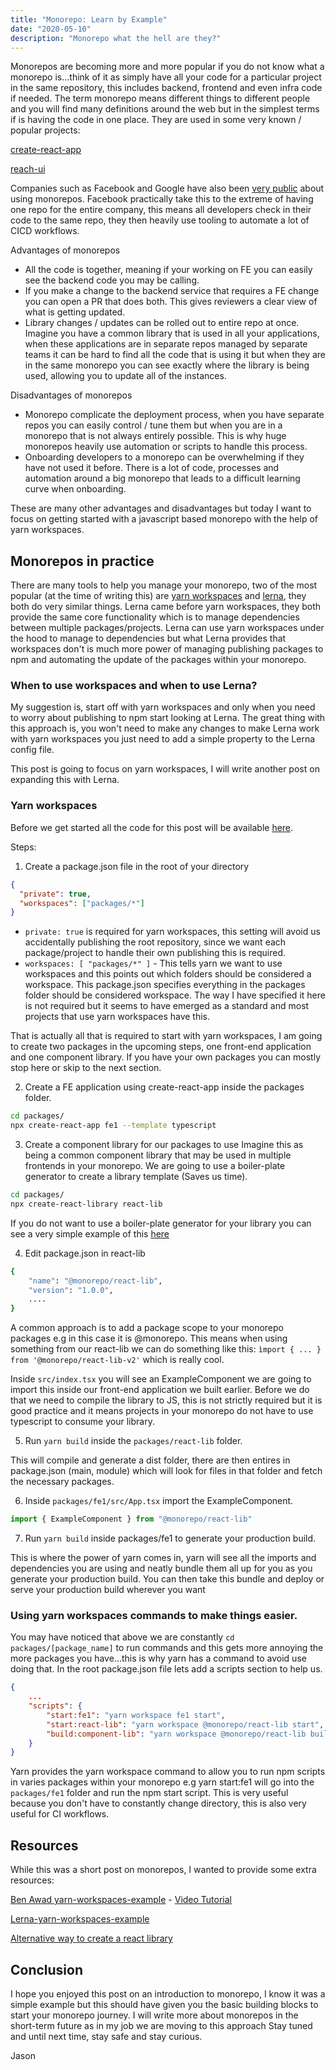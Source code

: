 ```yaml
---
title: "Monorepo: Learn by Example"
date: "2020-05-10"
description: "Monorepo what the hell are they?"
---
```


Monorepos are becoming more and more popular if you do not know what a monorepo is...think of it as simply have all your code for a particular project in the same repository, this includes backend, frontend and even infra code if needed. The term monorepo means different things to different people and you will find many definitions around the web but in the simplest terms if is having the code in one place. They are used in some very known / popular projects:

[create-react-app](https://github.com/facebook/create-react-app)

[reach-ui](https://github.com/reach/reach-ui)

Companies such as Facebook and Google have also been [very public](https://medium.com/@maoberlehner/monorepos-in-the-wild-33c6eb246cb9) about using monorepos. Facebook practically take this to the extreme of having one repo for the entire company, this means all developers check in their code to the same repo, they then heavily use tooling to automate a lot of CICD workflows.

Advantages of monorepos

- All the code is together, meaning if your working on FE you can easily see the backend code you may be calling.
- If you make a change to the backend service that requires a FE change you can open a PR that does both. This gives reviewers a clear view of what is getting updated.
- Library changes / updates can be rolled out to entire repo at once. Imagine you have a common library that is used in all your applications, when these applications are in separate repos managed by separate teams it can be hard to find all the code that is using it but when they are in the same monorepo you can see exactly where the library is being used, allowing you to update all of the instances.

Disadvantages of monorepos

- Monorepo complicate the deployment process, when you have separate repos you can easily control / tune them but when you are in a monorepo that is not always entirely possible. This is why huge monorepos heavily use automation or scripts to handle this process.
- Onboarding developers to a monorepo can be overwhelming if they have not used it before. There is a lot of code, processes and automation around a big monorepo that leads to a difficult learning curve when onboarding.

These are many other advantages and disadvantages but today I want to focus on getting started with a javascript based monorepo with the help of yarn workspaces.

## Monorepos in practice

There are many tools to help you manage your monorepo, two of the most popular (at the time of writing this) are [yarn workspaces](https://classic.yarnpkg.com/en/docs/workspaces/) and [lerna](https://github.com/lerna/lerna), they both do very similar things. Lerna came before yarn workspaces, they both provide the same core functionality which is to manage dependencies between multiple packages/projects. Lerna can use yarn workspaces under the hood to manage to dependencies but what Lerna provides that workspaces don't is much more power of managing publishing packages to npm and automating the update of the packages within your monorepo.

### When to use workspaces and when to use Lerna?

My suggestion is, start off with yarn workspaces and only when you need to worry about publishing to npm start looking at Lerna. The great thing with this approach is, you won't need to make any changes to make Lerna work with yarn workspaces you just need to add a simple property to the Lerna config file.

This post is going to focus on yarn workspaces, I will write another post on expanding this with Lerna.

### Yarn workspaces

Before we get started all the code for this post will be available [here](https://github.com/jaslloyd/monorepo).

Steps:

1. Create a package.json file in the root of your directory

```json
{
  "private": true,
  "workspaces": ["packages/*"]
}
```

- `private: true` is required for yarn workspaces, this setting will avoid us accidentally publishing the root repository, since we want each package/project to handle their own publishing this is required.
- `workspaces: [ "packages/*" ]` - This tells yarn we want to use workspaces and this points out which folders should be considered a workspace. This package.json specifies everything in the packages folder should be considered workspace. The way I have specified it here is not required but it seems to have emerged as a standard and most projects that use yarn workspaces have this.

That is actually all that is required to start with yarn workspaces, I am going to create two packages in the upcoming steps, one front-end application and one component library. If you have your own packages you can mostly stop here or skip to the next section.

2. Create a FE application using create-react-app inside the packages folder.

```sh
cd packages/
npx create-react-app fe1 --template typescript
```

3. Create a component library for our packages to use
   Imagine this as being a common component library that may be used in multiple frontends in your monorepo.
   We are going to use a boiler-plate generator to create a library template (Saves us time).

```sh
cd packages/
npx create-react-library react-lib
```

If you do not want to use a boiler-plate generator for your library you can see a very simple example of this [here](https://github.com/jaslloyd/monorepo/tree/master/packages/react-component-lib)

4. Edit package.json in react-lib

```sh
{
    "name": "@monorepo/react-lib",
    "version": "1.0.0",
    ....
}
```

A common approach is to add a package scope to your monorepo packages e.g in this case it is @monorepo. This means when using something from our react-lib we can do something like this:
`ìmport { ... } from '@monorepo/react-lib-v2'` which is really cool.

Inside `src/index.tsx` you will see an ExampleComponent we are going to import this inside our front-end application we built earlier. Before we do that we need to compile the library to JS, this is not strictly required but it is good practice and it means projects in your monorepo do not have to use typescript to consume your library.

5. Run `yarn build` inside the `packages/react-lib` folder.

This will compile and generate a dist folder, there are then entires in package.json (main, module) which will look for files in that folder and fetch the necessary packages.

6. Inside `packages/fe1/src/App.tsx` import the ExampleComponent.

```jsx
import { ExampleComponent } from "@monorepo/react-lib"
```

7. Run `yarn build` inside packages/fe1 to generate your production build.

This is where the power of yarn comes in, yarn will see all the imports and dependencies you are using and neatly bundle them all up for you as you generate your production build. You can then take this bundle and deploy or serve your production build wherever you want

### Using yarn workspaces commands to make things easier.

You may have noticed that above we are constantly `cd packages/[package_name]` to run commands and this gets more annoying the more packages you have...this is why yarn has a command to avoid use doing that. In the root package.json file lets add a scripts section to help us.

```json
{
    ...
    "scripts": {
        "start:fe1": "yarn workspace fe1 start",
        "start:react-lib": "yarn workspace @monorepo/react-lib start",
        "build:component-lib": "yarn workspace @monorepo/react-lib build",
    }
}
```

Yarn provides the yarn workspace command to allow you to run npm scripts in varies packages within your monorepo e.g yarn start:fe1 will go into the `packages/fe1` folder and run the npm start script. This is very useful because you don't have to constantly change directory, this is also very useful for CI workflows.

## Resources

While this was a short post on monorepos, I wanted to provide some extra resources:

[Ben Awad yarn-workspaces-example](https://github.com/benawad/yarn-workspaces-example) - [Video Tutorial](https://www.youtube.com/watch?v=G8KXFWftCg0)

[Lerna-yarn-workspaces-example](https://github.com/Quramy/lerna-yarn-workspaces-example)

[Alternative way to create a react library](https://github.com/transitive-bullshit/create-react-library)

## Conclusion

I hope you enjoyed this post on an introduction to monorepo, I know it was a simple example but this should have given you the basic building blocks to start your monorepo journey. I will write more about monorepos in the short-term future as in my job we are moving to this approach Stay tuned and until next time, stay safe and stay curious.

Jason
